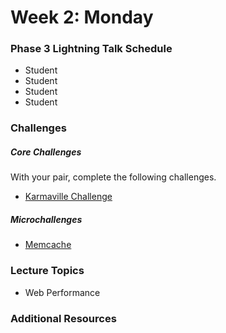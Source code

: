 # Week 2: Monday

### Phase 3 Lightning Talk Schedule

- Student
- Student
- Student
- Student

### Challenges

##### Core Challenges
With your pair, complete the following challenges.

- [Karmaville Challenge](../../../../karmaville)

##### Microchallenges

- [Memcache](../microchallenges/wk2-d1-memcache.md)

### Lecture Topics

- Web Performance

### Additional Resources

